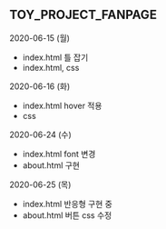 ## TOY_PROJECT_FANPAGE

2020-06-15 (월)
* index.html 틀 잡기
* index.html, css

2020-06-16 (화)
* index.html hover 적용
* css 

2020-06-24 (수)
* index.html font 변경
* about.html 구현

2020-06-25 (목)
* index.html 반응형 구현 중
* about.html 버튼 css 수정
